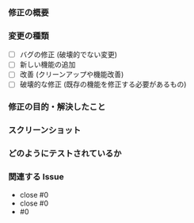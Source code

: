 ### 修正の概要
<!--　XXの機能を作成した -->
<!--
UIの修正であればスクリーンショットがあるとわかりやすい
|before| after |
|---|-------|
|||
-->

### 変更の種類
- [ ] バグの修正 (破壊的でない変更)
- [ ] 新しい機能の追加
- [ ] 改善 (クリーンアップや機能改善)
- [ ] 破壊的な修正 (既存の機能を修正する必要があるもの)

### 修正の目的・解決したこと
<!--　YYの操作を行いやすくするため -->

### スクリーンショット

### どのようにテストされているか
<!--　単体テストを作成した -->


### 関連する Issue
- close #0
- close #0
- #0
